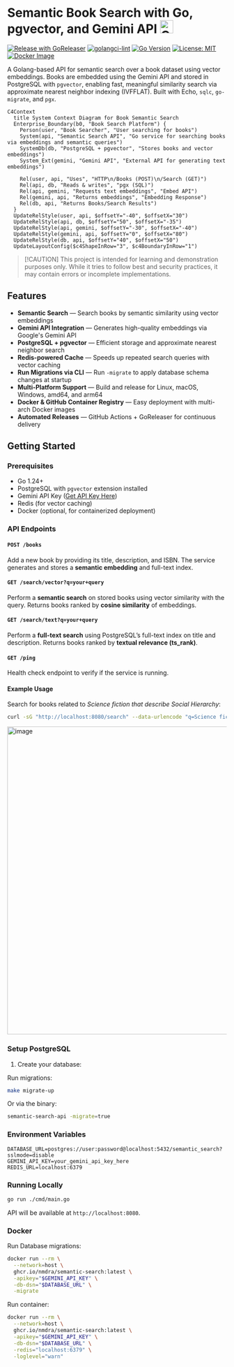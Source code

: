 # Semantic Book Search with Go, pgvector, and Gemini API <img src="https://github.com/egonelbre/gophers/blob/master/.thumb/animation/gopher-dance-long.gif?raw=true" alt="Gopher Dancing" width="30"/>

[![Release with GoReleaser](https://github.com/nmdra/Semantic-Search/actions/workflows/release.yaml/badge.svg)](https://github.com/nmdra/Semantic-Search/actions/workflows/release.yaml)
[![golangci-lint](https://github.com/nmdra/Semantic-Search/actions/workflows/golangci-lint.yaml/badge.svg)](https://github.com/nmdra/Semantic-Search/actions/workflows/golangci-lint.yaml)
[![Go Version](https://img.shields.io/badge/go-1.24-blue.svg)](https://golang.org/dl/)
[![License: MIT](https://img.shields.io/badge/license-MIT-green.svg)](LICENSE)
[![Docker Image](https://img.shields.io/badge/docker-ghcr.io%2Fnmdra%2Fsemantic--search-blue?logo=docker)](https://ghcr.io/nmdra/semantic-search)

A Golang-based API for semantic search over a book dataset using vector embeddings. Books are embedded using the Gemini API and stored in PostgreSQL with `pgvector`, enabling fast, meaningful similarity search via approximate nearest neighbor indexing (IVFFLAT). Built with Echo, `sqlc`, `go-migrate`, and `pgx`.

```mermaid
C4Context
  title System Context Diagram for Book Semantic Search
  Enterprise_Boundary(b0, "Book Search Platform") {
    Person(user, "Book Searcher", "User searching for books")
    System(api, "Semantic Search API", "Go service for searching books via embeddings and semantic queries")
    SystemDb(db, "PostgreSQL + pgvector", "Stores books and vector embeddings")
    System_Ext(gemini, "Gemini API", "External API for generating text embeddings")

    Rel(user, api, "Uses", "HTTP\n/Books (POST)\n/Search (GET)")
    Rel(api, db, "Reads & writes", "pgx (SQL)")
    Rel(api, gemini, "Requests text embeddings", "Embed API")
    Rel(gemini, api, "Returns embeddings", "Embedding Response")
    Rel(db, api, "Returns Books/Search Results")
  }
  UpdateRelStyle(user, api, $offsetY="-40", $offsetX="30")
  UpdateRelStyle(api, db, $offsetY="50", $offsetX="-35")
  UpdateRelStyle(api, gemini, $offsetY="-30", $offsetX="-40")
  UpdateRelStyle(gemini, api, $offsetY="0", $offsetX="80")
  UpdateRelStyle(db, api, $offsetY="40", $offsetX="50")
  UpdateLayoutConfig($c4ShapeInRow="3", $c4BoundaryInRow="1")
````

> \[!CAUTION]
> This project is intended for learning and demonstration purposes only.
> While it tries to follow best and security practices, it may contain errors or incomplete implementations.

## Features

* **Semantic Search** — Search books by semantic similarity using vector embeddings
* **Gemini API Integration** — Generates high-quality embeddings via Google's Gemini API
* **PostgreSQL + pgvector** — Efficient storage and approximate nearest neighbor search
* **Redis-powered Cache** — Speeds up repeated search queries with vector caching
* **Run Migrations via CLI** — Run `-migrate` to apply database schema changes at startup
* **Multi-Platform Support** — Build and release for Linux, macOS, Windows, amd64, and arm64
* **Docker & GitHub Container Registry** — Easy deployment with multi-arch Docker images
* **Automated Releases** — GitHub Actions + GoReleaser for continuous delivery

## Getting Started

### Prerequisites

* Go 1.24+
* PostgreSQL with `pgvector` extension installed
* Gemini API Key ([Get API Key Here](https://aistudio.google.com/app/apikey))
* Redis (for vector caching)
* Docker (optional, for containerized deployment)

### API Endpoints

#### `POST /books`

Add a new book by providing its title, description, and ISBN.
The service generates and stores a **semantic embedding** and full-text index.

#### `GET /search/vector?q=your+query`

Perform a **semantic search** on stored books using vector similarity with the query.
Returns books ranked by **cosine similarity** of embeddings.

#### `GET /search/text?q=your+query`

Perform a **full-text search** using PostgreSQL’s full-text index on title and description.
Returns books ranked by **textual relevance (ts\_rank)**.

#### `GET /ping`

Health check endpoint to verify if the service is running.

#### Example Usage

Search for books related to *Science fiction that describe Social Hierarchy*:

```bash
curl -sG "http://localhost:8080/search" --data-urlencode "q=Science fiction that describe Social Hierarchy" | jq
```
<img width="1331" height="705" alt="image" src="https://github.com/user-attachments/assets/d11a4a23-1260-4809-8416-bcf2986f5154" />

### Setup PostgreSQL

1. Create your database:

Run migrations:

```bash
make migrate-up
```

Or via the binary:

```bash
semantic-search-api -migrate=true
```
### Environment Variables

```
DATABASE_URL=postgres://user:password@localhost:5432/semantic_search?sslmode=disable
GEMINI_API_KEY=your_gemini_api_key_here
REDIS_URL=localhost:6379
```

### Running Locally

```bash
go run ./cmd/main.go
```

API will be available at `http://localhost:8080`.

### Docker

Run Database migrations:

```bash
docker run --rm \
  --network=host \
  ghcr.io/nmdra/semantic-search:latest \
  -apikey="$GEMINI_API_KEY" \
  -db-dsn="$DATABASE_URL" \
  -migrate
```

Run container:

```bash
docker run --rm \
  --network=host \
  ghcr.io/nmdra/semantic-search:latest \
  -apikey="$GEMINI_API_KEY" \
  -db-dsn="$DATABASE_URL" \
  -redis="localhost:6379" \
  -loglevel="warn"
```
